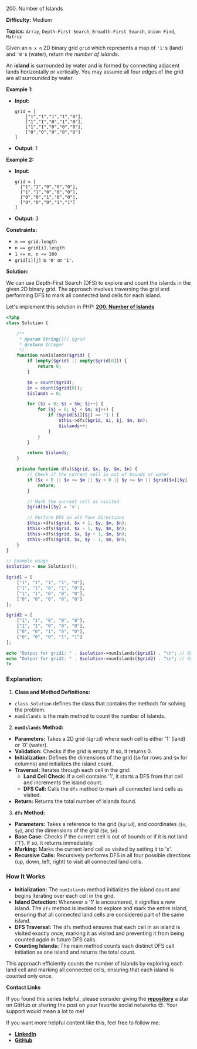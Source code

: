 200\. Number of Islands

**Difficulty:** Medium

**Topics:** `Array`, `Depth-First Search`, `Breadth-First Search`, `Union Find`, `Matrix`

Given an `m x n` 2D binary grid `grid` which represents a map of `'1'`s (land) and `'0'`s (water), return _the number of islands_.

An **island** is surrounded by water and is formed by connecting adjacent lands horizontally or vertically. You may assume all four edges of the grid are all surrounded by water.

**Example 1:**

- **Input:** 
    ```
    grid = [
        ["1","1","1","1","0"],
        ["1","1","0","1","0"],
        ["1","1","0","0","0"],
        ["0","0","0","0","0"]
    ]
    ```
- **Output:** 1

**Example 2:**

- **Input:**
    ```
    grid = [
      ["1","1","0","0","0"],
      ["1","1","0","0","0"],
      ["0","0","1","0","0"],
      ["0","0","0","1","1"]
    ]
    ```
- **Output:** 3

**Constraints:**

- `m == grid.length`
- `n == grid[i].length`
- `1 <= m, n <= 300`
- `grid[i][j]` is `'0'` or `'1'`.


**Solution:**


We can use Depth-First Search (DFS) to explore and count the islands in the given 2D binary grid. The approach involves traversing the grid and performing DFS to mark all connected land cells for each island.

Let's implement this solution in PHP: **[200. Number of Islands](https://github.com/mah-shamim/leet-code-in-php/tree/main/algorithms/000200-number-of-islands/solution.php)**

```php
<?php
class Solution {

    /**
     * @param String[][] $grid
     * @return Integer
     */
    function numIslands($grid) {
        if (empty($grid) || empty($grid[0])) {
            return 0;
        }

        $m = count($grid);
        $n = count($grid[0]);
        $islands = 0;

        for ($i = 0; $i < $m; $i++) {
            for ($j = 0; $j < $n; $j++) {
                if ($grid[$i][$j] == '1') {
                    $this->dfs($grid, $i, $j, $m, $n);
                    $islands++;
                }
            }
        }

        return $islands;
    }

    private function dfs(&$grid, $x, $y, $m, $n) {
        // Check if the current cell is out of bounds or water
        if ($x < 0 || $x >= $m || $y < 0 || $y >= $n || $grid[$x][$y] != '1') {
            return;
        }

        // Mark the current cell as visited
        $grid[$x][$y] = 'x';

        // Perform DFS in all four directions
        $this->dfs($grid, $x + 1, $y, $m, $n);
        $this->dfs($grid, $x - 1, $y, $m, $n);
        $this->dfs($grid, $x, $y + 1, $m, $n);
        $this->dfs($grid, $x, $y - 1, $m, $n);
    }
}

// Example usage
$solution = new Solution();

$grid1 = [
    ["1", "1", "1", "1", "0"],
    ["1", "1", "0", "1", "0"],
    ["1", "1", "0", "0", "0"],
    ["0", "0", "0", "0", "0"]
];

$grid2 = [
    ["1", "1", "0", "0", "0"],
    ["1", "1", "0", "0", "0"],
    ["0", "0", "1", "0", "0"],
    ["0", "0", "0", "1", "1"]
];

echo "Output for grid1: " . $solution->numIslands($grid1) . "\n"; // Output: 1
echo "Output for grid2: " . $solution->numIslands($grid2) . "\n"; // Output: 3
?>
```

### Explanation:

1. **Class and Method Definitions:**
  - `class Solution` defines the class that contains the methods for solving the problem.
  - `numIslands` is the main method to count the number of islands.

2. **`numIslands` Method:**
  - **Parameters:** Takes a 2D grid (`$grid`) where each cell is either '1' (land) or '0' (water).
  - **Validation:** Checks if the grid is empty. If so, it returns 0.
  - **Initialization:** Defines the dimensions of the grid (`$m` for rows and `$n` for columns) and initializes the island count.
  - **Traversal:** Iterates through each cell in the grid:
    - **Land Cell Check:** If a cell contains '1', it starts a DFS from that cell and increments the island count.
    - **DFS Call:** Calls the `dfs` method to mark all connected land cells as visited.
  - **Return:** Returns the total number of islands found.

3. **`dfs` Method:**
  - **Parameters:** Takes a reference to the grid (`$grid`), and coordinates (`$x`, `$y`), and the dimensions of the grid (`$m`, `$n`).
  - **Base Case:** Checks if the current cell is out of bounds or if it is not land ('1'). If so, it returns immediately.
  - **Marking:** Marks the current land cell as visited by setting it to 'x'.
  - **Recursive Calls:** Recursively performs DFS in all four possible directions (up, down, left, right) to visit all connected land cells.

### How It Works

- **Initialization:** The `numIslands` method initializes the island count and begins iterating over each cell in the grid.
- **Island Detection:** Whenever a '1' is encountered, it signifies a new island. The `dfs` method is invoked to explore and mark the entire island, ensuring that all connected land cells are considered part of the same island.
- **DFS Traversal:** The `dfs` method ensures that each cell in an island is visited exactly once, marking it as visited and preventing it from being counted again in future DFS calls.
- **Counting Islands:** The main method counts each distinct DFS call initiation as one island and returns the total count.

This approach efficiently counts the number of islands by exploring each land cell and marking all connected cells, ensuring that each island is counted only once.

**Contact Links**

If you found this series helpful, please consider giving the **[repository](https://github.com/mah-shamim/leet-code-in-php)** a star on GitHub or sharing the post on your favorite social networks 😍. Your support would mean a lot to me!

If you want more helpful content like this, feel free to follow me:

- **[LinkedIn](https://www.linkedin.com/in/arifulhaque/)**
- **[GitHub](https://github.com/mah-shamim)**
